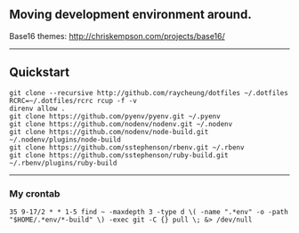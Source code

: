 Moving development environment around.
------

Base16 themes: http://chriskempson.com/projects/base16/

------

## Quickstart

    git clone --recursive http://github.com/raycheung/dotfiles ~/.dotfiles
    RCRC=~/.dotfiles/rcrc rcup -f -v
    direnv allow .
    git clone https://github.com/pyenv/pyenv.git ~/.pyenv
    git clone https://github.com/nodenv/nodenv.git ~/.nodenv
    git clone https://github.com/nodenv/node-build.git ~/.nodenv/plugins/node-build
    git clone https://github.com/sstephenson/rbenv.git ~/.rbenv
    git clone https://github.com/sstephenson/ruby-build.git ~/.rbenv/plugins/ruby-build

------

### My crontab

    35 9-17/2 * * 1-5 find ~ -maxdepth 3 -type d \( -name ".*env" -o -path "$HOME/.*env/*-build" \) -exec git -C {} pull \; &> /dev/null

